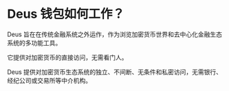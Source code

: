 # Deus 钱包如何工作？

Deus 旨在在传统金融系统之外运作，作为浏览加密货币世界和去中心化金融生态系统的多功能工具。

它提供对加密货币的直接访问，无需看门人。

Deus 提供对加密货币生态系统的独立、不间断、无条件和私密访问，无需银行、经纪公司或交易所等中介机构。
